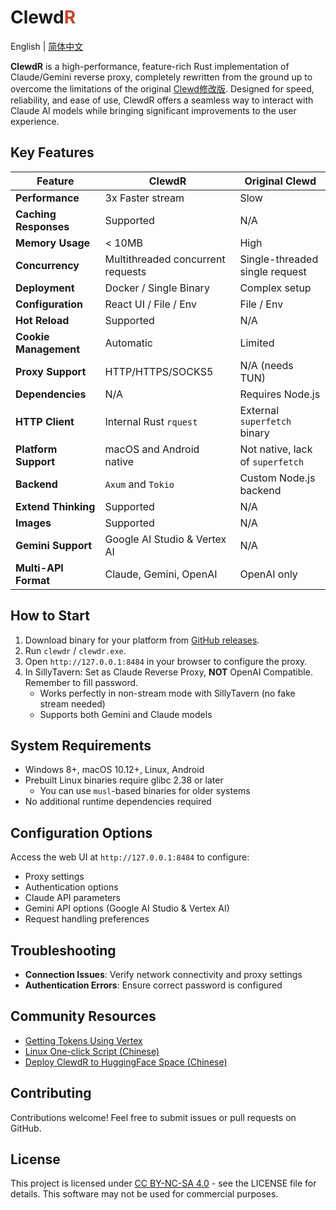 # Clewd<span style="color:#CE422B">R</span>

English | [简体中文](./README_zh.md)

**ClewdR** is a high-performance, feature-rich Rust implementation of Claude/Gemini reverse proxy, completely rewritten from the ground up to overcome the limitations of the original [Clewd修改版](https://github.com/teralomaniac/clewd). Designed for speed, reliability, and ease of use, ClewdR offers a seamless way to interact with Claude AI models while bringing significant improvements to the user experience.

## Key Features

| Feature | ClewdR | Original Clewd |
|---------|--------|----------------|
| **Performance** | 3x Faster stream | Slow |
| **Caching Responses** |  Supported | N/A |
| **Memory Usage** | < 10MB | High |
| **Concurrency** | Multithreaded concurrent requests | Single-threaded single request |
| **Deployment** | Docker / Single Binary | Complex setup |
| **Configuration** | React UI / File / Env | File / Env |
| **Hot Reload** | Supported | N/A |
| **Cookie Management** | Automatic | Limited |
| **Proxy Support** | HTTP/HTTPS/SOCKS5 | N/A (needs TUN) |
| **Dependencies** | N/A | Requires Node.js |
| **HTTP Client** | Internal Rust `rquest` | External `superfetch` binary |
| **Platform Support** | macOS and Android native | Not native, lack of `superfetch` |
| **Backend** | `Axum` and `Tokio` | Custom Node.js backend |
| **Extend Thinking** | Supported | N/A |
| **Images** | Supported | N/A |
| **Gemini Support** | Google AI Studio & Vertex AI | N/A |
| **Multi-API Format** | Claude, Gemini, OpenAI | OpenAI only |

## How to Start

1. Download binary for your platform from [GitHub releases](https://github.com/xerxes-2/clewdr/releases).
2. Run `clewdr` / `clewdr.exe`.
3. Open `http://127.0.0.1:8484` in your browser to configure the proxy.
4. In SillyTavern: Set as Claude Reverse Proxy, **NOT** OpenAI Compatible. Remember to fill password.
   - Works perfectly in non-stream mode with SillyTavern (no fake stream needed)
   - Supports both Gemini and Claude models

## System Requirements

- Windows 8+, macOS 10.12+, Linux, Android
- Prebuilt Linux binaries require glibc 2.38 or later
  - You can use `musl`-based binaries for older systems
- No additional runtime dependencies required

## Configuration Options

Access the web UI at `http://127.0.0.1:8484` to configure:

- Proxy settings
- Authentication options
- Claude API parameters
- Gemini API options (Google AI Studio & Vertex AI)
- Request handling preferences

## Troubleshooting

- **Connection Issues**: Verify network connectivity and proxy settings
- **Authentication Errors**: Ensure correct password is configured

## Community Resources

- [Getting Tokens Using Vertex](https://github.com/wyeeeee/hajimi/blob/main/wiki/vertex.md)
- [Linux One-click Script (Chinese)](https://github.com/rzline/st-cr-ins.sh)
- [Deploy ClewdR to HuggingFace Space (Chinese)](./wiki/hf-space.md)

## Contributing

Contributions welcome! Feel free to submit issues or pull requests on GitHub.

## License

This project is licensed under [CC BY-NC-SA 4.0](.LICENSE.md) - see the LICENSE file for details.
This software may not be used for commercial purposes.
